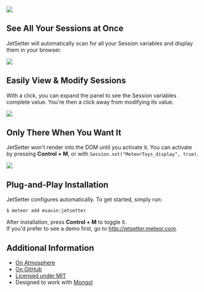 <img src="https://raw.githubusercontent.com/msavin/JetSetter/master/documentation/images/cover.png">

See All Your Sessions at Once
----------------------------
JetSetter will automatically scan for all your Session variables and display them in your browser. 

<img src="https://raw.githubusercontent.com/msavin/JetSetter/master/documentation/screenshots/1.gif">


Easily View & Modify Sessions
------------------------------
With a click, you can expand the panel to see the Session variables complete value. You're then a click away from modifying its value. 

<img src="https://raw.githubusercontent.com/msavin/JetSetter/master/documentation/screenshots/2.png">


Only There When You Want It
---------------------------
JetSetter won't render into the DOM until you activate it. You can activate by pressing <strong>Control + M</strong>, or with `Session.set("MeteorToys_display", true)`.

<img src="https://raw.githubusercontent.com/msavin/JetSetter/master/documentation/screenshots/3.png">

Plug-and-Play Installation
--------------------------

JetSetter configures automatically. To get started, simply run:

	$ meteor add msavin:jetsetter

After installation, press <strong>Control + M</strong> to toggle it.<br>If you'd prefer to see a demo first, go to http://jetsetter.meteor.com.

Additional Information
----------------------
 - <a href="https://atmospherejs.com/msavin/jetsetter">On Atmosphere</a>
 - <a href="https://github.com/msavin/JetSetter/">On GitHub</a>
 - <a href="https://github.com/msavin/JetSetter/blob/master/documentation/LICENSE.md">Licensed under MIT</a>
 - Designed to work with <a href="https://github.com/msavin/Mongol/">Mongol</a>